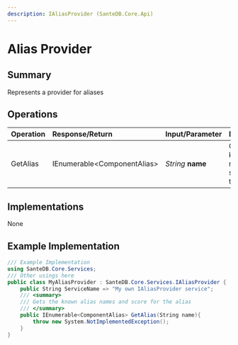 ```yaml
---
description: IAliasProvider (SanteDB.Core.Api)
---
```


# Alias Provider

## Summary

Represents a provider for aliases

## Operations

| Operation | Response/Return | Input/Parameter | Description |
| :--- | :--- | :--- | :--- |
| GetAlias | IEnumerable&lt;ComponentAlias&gt; | _String_ **name** | Gets the known alias names and score for the alias |

## Implementations

None

## Example Implementation

```csharp
/// Example Implementation
using SanteDB.Core.Services;
/// Other usings here
public class MyAliasProvider : SanteDB.Core.Services.IAliasProvider { 
    public String ServiceName => "My own IAliasProvider service";
    /// <summary>
    /// Gets the known alias names and score for the alias
    /// </summary>
    public IEnumerable<ComponentAlias> GetAlias(String name){
        throw new System.NotImplementedException();
    }
}
```

